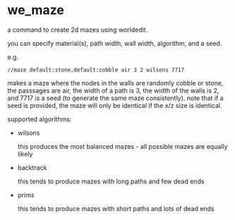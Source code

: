 # we_maze

a command to create 2d mazes using worldedit.

you can specify material(s), path width, wall width, algorithm, and a seed.

e.g.
```
//maze default:stone,default:cobble air 3 2 wilsons 7717
```

makes a maze where the nodes in the walls are randomly cobble or stone, the passsages are air, the width of a path is
3, the width of the walls is 2, and 7717 is a seed (to generate the same maze consistently). note that if a seed is
provided, the maze will only be identical if the x/z size is identical.

supported algorithms:

* wilsons

  this produces the most balanced mazes - all possible mazes are equally likely

* backtrack

  this tends to produce mazes with long paths and few dead ends

* prims

  this tends to produce mazes with short paths and lots of dead ends
